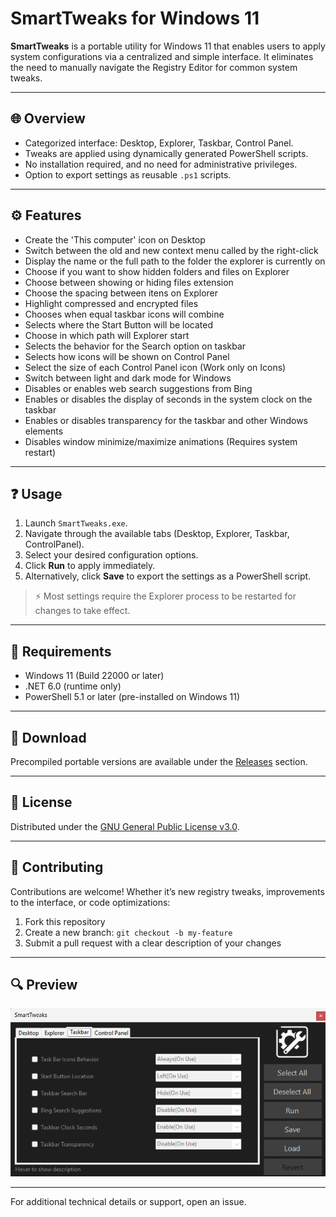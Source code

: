 # SmartTweaks for Windows 11

**SmartTweaks** is a portable utility for Windows 11 that enables users to apply  system configurations via a centralized and simple interface. It eliminates the need to manually navigate the Registry Editor for common system tweaks.

---

## 🌐 Overview

* Categorized interface: Desktop, Explorer, Taskbar, Control Panel.
* Tweaks are applied using dynamically generated PowerShell scripts.
* No installation required, and no need for administrative privileges.
* Option to export settings as reusable `.ps1` scripts.

---

## ⚙️ Features

* Create the 'This computer' icon on Desktop
* Switch between the old and new context menu called by the right-click
* Display the name or the full path to the folder the explorer is currently on
* Choose if you want to show hidden folders and files on Explorer
* Choose between showing or hiding files extension
* Choose the spacing between itens on Explorer
* Highlight compressed and encrypted files
* Chooses when equal taskbar icons will combine
* Selects where the Start Button will be located
* Choose in which path will Explorer start
* Selects the behavior for the Search option on taskbar
* Selects how icons will be shown on Control Panel
* Select the size of each Control Panel icon (Work only on Icons)
* Switch between light and dark mode for Windows
* Disables or enables web search suggestions from Bing
* Enables or disables the display of seconds in the system clock on the taskbar
* Enables or disables transparency for the taskbar and other Windows elements
* Disables window minimize/maximize animations (Requires system restart)

---

## ❓ Usage

1. Launch `SmartTweaks.exe`.
2. Navigate through the available tabs (Desktop, Explorer, Taskbar, ControlPanel).
3. Select your desired configuration options.
4. Click **Run** to apply immediately.
5. Alternatively, click **Save** to export the settings as a PowerShell script.

> ⚡ Most settings require the Explorer process to be restarted for changes to take effect.

---

## 🔧 Requirements

* Windows 11 (Build 22000 or later)
* .NET 6.0 (runtime only)
* PowerShell 5.1 or later (pre-installed on Windows 11)

---

## 🔗 Download

Precompiled portable versions are available under the [Releases](https://github.com/your-user/smarttweaks/releases) section.

---

## 📄 License

Distributed under the [GNU General Public License v3.0](LICENSE).

---

## 🧱 Contributing

Contributions are welcome! Whether it’s new registry tweaks, improvements to the interface, or code optimizations:

1. Fork this repository
2. Create a new branch: `git checkout -b my-feature`
3. Submit a pull request with a clear description of your changes

---

## 🔍 Preview

![Taskbar tweak example](docs/program.png)

---

For additional technical details or support, open an issue.